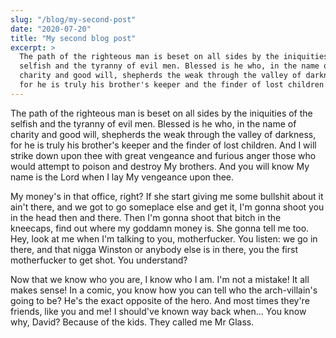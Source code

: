 ```yaml
---
slug: "/blog/my-second-post"
date: "2020-07-20"
title: "My second blog post"
excerpt: >
  The path of the righteous man is beset on all sides by the iniquities of the
  selfish and the tyranny of evil men. Blessed is he who, in the name of
  charity and good will, shepherds the weak through the valley of darkness,
  for he is truly his brother's keeper and the finder of lost children
---
```


The path of the righteous man is beset on all sides by the iniquities of the
selfish and the tyranny of evil men. Blessed is he who, in the name of charity
and good will, shepherds the weak through the valley of darkness, for he is
truly his brother's keeper and the finder of lost children. And I will strike
down upon thee with great vengeance and furious anger those who would attempt to
poison and destroy My brothers. And you will know My name is the Lord when I lay
My vengeance upon thee.

My money's in that office, right? If she start giving me some bullshit about it
ain't there, and we got to go someplace else and get it, I'm gonna shoot you in
the head then and there. Then I'm gonna shoot that bitch in the kneecaps, find
out where my goddamn money is. She gonna tell me too. Hey, look at me when I'm
talking to you, motherfucker. You listen: we go in there, and that nigga Winston
or anybody else is in there, you the first motherfucker to get shot. You
understand?

Now that we know who you are, I know who I am. I'm not a mistake! It all makes
sense! In a comic, you know how you can tell who the arch-villain's going to be?
He's the exact opposite of the hero. And most times they're friends, like you
and me! I should've known way back when... You know why, David? Because of the
kids. They called me Mr Glass.
